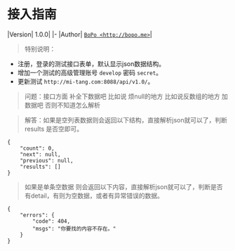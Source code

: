 接入指南
=====

|Version| 1.0.0|
|-
|Author| [`BoPo <http://bopo.me>`](http://bopo.me)|

> 特别说明：
- 注册，登录的测试接口表单，默认显示json数据结构。
- 增加一个测试的高级管理账号 `develop` 密码 `secret`。
- 更新测试 `http://mi-tang.com:8088/api/v1.0/`。

> 问题：接口方面 补全下数据吧 比如说 烦null的地方 比如说反数组的地方 加数据吧 否则不知道怎么解析

> 解答：如果是空列表数据则会返回以下结构，直接解析json就可以了，判断results 是否空即可。

```
{
    "count": 0,
    "next": null,
    "previous": null,
    "results": []
}
```

> 如果是单条空数据 则会返回以下内容，直接解析json就可以了，判断是否有detail，有则为空数据，或者有异常错误的数据。

```
{
    "errors": {
        "code": 404,
        "msgs": "你要找的内容不存在。"
    }
}
```



